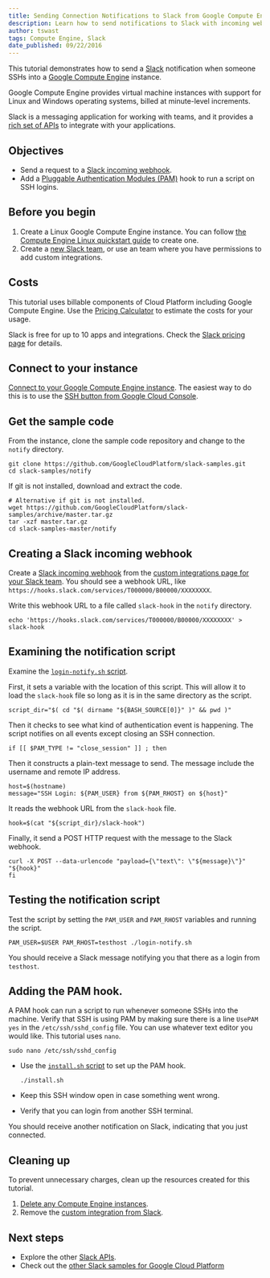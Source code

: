 ```yaml
---
title: Sending Connection Notifications to Slack from Google Compute Engine
description: Learn how to send notifications to Slack with incoming webhooks from Google Compute Engine.
author: tswast
tags: Compute Engine, Slack
date_published: 09/22/2016
---
```

This tutorial demonstrates how to send a [Slack](https://slack.com)
notification when someone SSHs into a [Google Compute
Engine](https://cloud.google.com/compute/) instance.

Google Compute Engine provides virtual machine instances with support for Linux
and Windows operating systems, billed at minute-level increments.

Slack is a messaging application for working with teams, and it provides a
[rich set of APIs](https://api.slack.com/) to integrate with your applications.

## Objectives

-   Send a request to a [Slack incoming
    webhook](https://api.slack.com/incoming-webhooks).
-   Add a [Pluggable Authentication Modules
    (PAM)](http://tldp.org/HOWTO/User-Authentication-HOWTO/x115.html) hook to run
    a script on SSH logins.

## Before you begin

1.  Create a Linux Google Compute Engine instance. You can follow [the Compute
    Engine Linux quickstart
    guide](https://cloud.google.com/compute/docs/quickstart-linux) to create
    one.
2.  Create a [new Slack team](https://slack.com/create), or use an team where
    you have permissions to add custom integrations.

## Costs

This tutorial uses billable components of Cloud Platform including Google
Compute Engine. Use the [Pricing
Calculator](https://cloud.google.com/products/calculator/#id=6d866c0e-b928-4786-b2ab-bed5c380a2fd)
to estimate the costs for your usage.

Slack is free for up to 10 apps and integrations. Check the [Slack pricing
page](https://slack.com/pricing) for details.

## Connect to your instance

[Connect to your Google Compute Engine
instance](https://cloud.google.com/compute/docs/instances/connecting-to-instance).
The easiest way to do this is to use the [SSH button from Google Cloud
Console](https://console.cloud.google.com/compute/instances).

## Get the sample code

From the instance, clone the sample code repository and change to the `notify`
directory.

    git clone https://github.com/GoogleCloudPlatform/slack-samples.git
    cd slack-samples/notify

If git is not installed, download and extract the code.

    # Alternative if git is not installed.
    wget https://github.com/GoogleCloudPlatform/slack-samples/archive/master.tar.gz
    tar -xzf master.tar.gz
    cd slack-samples-master/notify

## Creating a Slack incoming webhook

Create a [Slack incoming webhook](https://api.slack.com/incoming-webhooks) from
the [custom integrations page for your Slack
team](https://slack.com/apps/manage/custom-integrations). You should see a
webhook URL, like
`https://hooks.slack.com/services/T000000/B00000/XXXXXXXX`.

Write this webhook URL to a file called `slack-hook` in the `notify` directory.

    echo 'https://hooks.slack.com/services/T000000/B00000/XXXXXXXX' > slack-hook

## Examining the notification script

Examine the [`login-notify.sh`
script](https://github.com/GoogleCloudPlatform/slack-samples/blob/master/notify/login-notify.sh).

First, it sets a variable with the location of this script. This will allow it
to load the `slack-hook` file so long as it is in the same directory as the
script.

    script_dir="$( cd "$( dirname "${BASH_SOURCE[0]}" )" && pwd )"

Then it checks to see what kind of authentication event is happening. The
script notifies on all events except closing an SSH connection.

    if [[ $PAM_TYPE != "close_session" ]] ; then

Then it constructs a plain-text message to send. The message include the
username and remote IP address.

    host=$(hostname)
    message="SSH Login: ${PAM_USER} from ${PAM_RHOST} on ${host}"

It reads the webhook URL from the `slack-hook` file.

    hook=$(cat "${script_dir}/slack-hook")

Finally, it send a POST HTTP request with the message to the Slack webhook.

    curl -X POST --data-urlencode "payload={\"text\": \"${message}\"}" "${hook}"
    fi

## Testing the notification script

Test the script by setting the `PAM_USER` and `PAM_RHOST` variables and running
the script.

    PAM_USER=$USER PAM_RHOST=testhost ./login-notify.sh

You should receive a Slack message notifying you that there as a login from
`testhost`.

## Adding the PAM hook.

A PAM hook can run a script to run whenever someone SSHs into the machine.
Verify that SSH is using PAM by making sure there is a line `UsePAM yes` in
the `/etc/ssh/sshd_config` file. You can use whatever text editor you would
like. This tutorial uses `nano`.

    sudo nano /etc/ssh/sshd_config

-   Use the [`install.sh`
    script](https://github.com/GoogleCloudPlatform/slack-samples/blob/master/notify/install.sh)
    to set up the PAM hook.

        ./install.sh

-   Keep this SSH window open in case something went wrong.
-   Verify that you can login from another SSH terminal.

You should receive another notification on Slack, indicating that you just
connected.

## Cleaning up

To prevent unnecessary charges, clean up the resources created for this
tutorial.

1. [Delete any Compute Engine
   instances](https://cloud.google.com/compute/docs/instances/stopping-or-deleting-an-instance).
2. Remove the [custom integration from
   Slack](https://slack.com/apps/manage/custom-integrations).

## Next steps

- Explore the other [Slack APIs](https://api.slack.com/).
- Check out the [other Slack samples for Google Cloud
  Platform](https://github.com/GoogleCloudPlatform/slack-samples)
